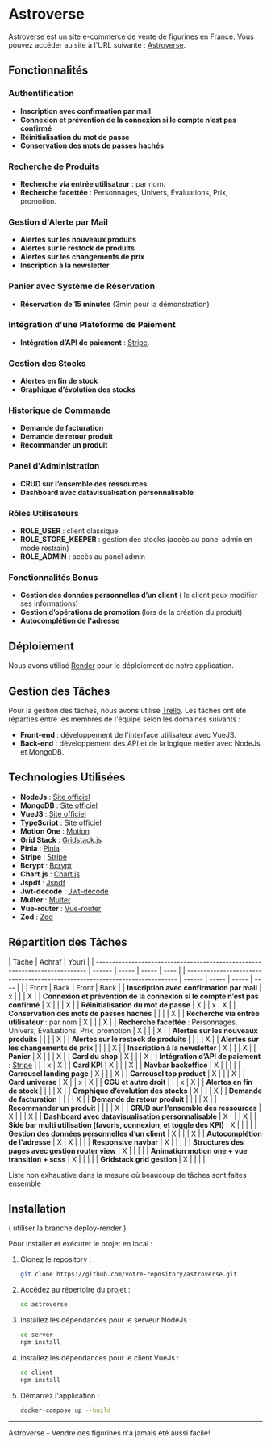 # Astroverse 

Astroverse est un site e-commerce de vente de figurines en France. Vous pouvez accéder au site à l'URL suivante : [Astroverse](https://astroverse.onrender.com/).

## Fonctionnalités

### Authentification

- **Inscription avec confirmation par mail**
- **Connexion et prévention de la connexion si le compte n’est pas confirmé**
- **Réinitialisation du mot de passe**
- **Conservation des mots de passes hachés**

### Recherche de Produits

- **Recherche via entrée utilisateur** : par nom.
- **Recherche facettée** : Personnages, Univers, Évaluations, Prix, promotion.

### Gestion d'Alerte par Mail

- **Alertes sur les nouveaux produits**
- **Alertes sur le restock de produits**
- **Alertes sur les changements de prix**
- **Inscription à la newsletter**

### Panier avec Système de Réservation

- **Réservation de 15 minutes** (3min pour la démonstration)

### Intégration d'une Plateforme de Paiement

- **Intégration d’API de paiement** : [Stripe](https://stripe.com).

### Gestion des Stocks

- **Alertes en fin de stock**
- **Graphique d’évolution des stocks**

### Historique de Commande

- **Demande de facturation**
- **Demande de retour produit**
- **Recommander un produit**

### Panel d'Administration

- **CRUD sur l’ensemble des ressources**
- **Dashboard avec datavisualisation personnalisable**

### Rôles Utilisateurs

- **ROLE_USER** : client classique
- **ROLE_STORE_KEEPER** : gestion des stocks (accès au panel admin en mode restrain)
- **ROLE_ADMIN** : accès au panel admin

### Fonctionnalités Bonus

- **Gestion des données personnelles d’un client** ( le client peux modifier ses informations)
- **Gestion d’opérations de promotion** (lors de la création du produit)
- **Autocomplétion de l'adresse**

## Déploiement

Nous avons utilisé [Render](https://render.com) pour le déploiement de notre application.

## Gestion des Tâches

Pour la gestion des tâches, nous avons utilisé [Trello](https://trello.com). Les tâches ont été réparties entre les membres de l'équipe selon les domaines suivants :

- **Front-end** : développement de l'interface utilisateur avec VueJS.
- **Back-end** : développement des API et de la logique métier avec NodeJs et MongoDB.

## Technologies Utilisées

- **NodeJs** : [Site officiel](https://nodejs.org)
- **MongoDB** : [Site officiel](https://www.mongodb.com)
- **VueJS** : [Site officiel](https://vuejs.org)
- **TypeScript** : [Site officiel](https://www.typescriptlang.org)
- **Motion One** : [Motion](https://motion.dev)
- **Grid Stack** : [Gridstack.js](https://gridstackjs.com)
- **Pinia** : [Pinia](https://pinia.vuejs.org)
- **Stripe** : [Stripe](https://stripe.com)
- **Bcrypt** : [Bcrypt](https://www.npmjs.com/package/bcrypt)
- **Chart.js** : [Chart.js](https://www.chartjs.org)
- **Jspdf** : [Jspdf](https://parall.ax/products/jspdf)
- **Jwt-decode** : [Jwt-decode](https://www.npmjs.com/package/jwt-decode)
- **Multer** : [Multer](https://www.npmjs.com/package/multer)
- **Vue-router** : [Vue-router](https://router.vuejs.org)
- **Zod** : [Zod](https://zod.dev)

## Répartition des Tâches

| Tâche                                                                       | Achraf         |     Youri    |
| --------------------------------------------------------------------------- | ------ | ----- | ----- | ---- |
| --------------------------------------------------------------------------- | ------ | ----- | ----- | ---- |
|                                                                             | Front  | Back  | Front | Back |
| **Inscription avec confirmation par mail**                                  | x      |       |       | X    |
| **Connexion et prévention de la connexion si le compte n’est pas confirmé** | X      |       |       | X    |
| **Réinitialisation du mot de passe**                                        | X      |       | x     | X    |
| **Conservation des mots de passes hachés**                                  |        |       |       | X    |
| **Recherche via entrée utilisateur** : par nom                              | X      |       |       | X    |
| **Recherche facettée** : Personnages, Univers, Évaluations, Prix, promotion | X      |       |       | X    |
| **Alertes sur les nouveaux produits**                                       |        |       |       | X    |
| **Alertes sur le restock de produits**                                      |        |       |       | X    |
| **Alertes sur les changements de prix**                                     |        |       |       | X    |
| **Inscription à la newsletter**                                             | X      |       |       | X    |
| **Panier**                                                                  | X      |       |       | X    |
| **Card du shop**                                                            | X      |       |       | X    |
| **Intégration d’API de paiement** : [Stripe](https://stripe.com)            |        |       | x     | X    |
| **Card KPI**                                                                | X      |       |       | X    |
| **Navbar backoffice**                                                       | X      |       |       |      |
| **Carrousel landing page**                                                  | X      |       |       | X    |
| **Carrousel top product**                                                   | X      |       |       | X    |
| **Card universe**                                                           | X      |       | x     | X    |
| **CGU et autre droit**                                                      |        |       | x     | X    |
| **Alertes en fin de stock**                                                 |        |       |       | X    |
| **Graphique d’évolution des stocks**                                        | X      |       |       | X    |
| **Demande de facturation**                                                  |        |       |       | X    |
| **Demande de retour produit**                                               |        |       |       | X    |
| **Recommander un produit**                                                  |        |       |       | X    |
| **CRUD sur l’ensemble des ressources**                                      | X      |       |       | X    |
| **Dashboard avec datavisualisation personnalisable**                        | X      |       |       | X    |
| **Side bar multi utilisation (favoris, connexion, et toggle des KPI)**      | X      |       |       |      |
| **Gestion des données personnelles d’un client**                            | X      |       |       | X    |
| **Autocomplétion de l'adresse**                                             | X      | X     |       |      |
| **Responsive navbar**                                                       | X      |       |       |      |
| **Structures des pages avec gestion router view**                           | X      |       |       |      |
| **Animation motion one + vue transition + scss**                            | X      |       |       |      |
| **Gridstack grid gestion**                                                  | X      |       |       |      |

Liste non exhaustive dans la mesure où beaucoup de tâches sont faites ensemble

## Installation
( utiliser la branche deploy-render )

Pour installer et exécuter le projet en local :

1. Clonez le repository :

   ```bash
   git clone https://github.com/votre-repository/astroverse.git
   ```

2. Accédez au répertoire du projet :

   ```bash
   cd astroverse
   ```

3. Installez les dépendances pour le serveur NodeJs :

   ```bash
   cd server
   npm install
   ```

4. Installez les dépendances pour le client VueJs :

   ```bash
   cd client
   npm install
   ```

5. Démarrez l'application :
   ```bash
   docker-compose up --build
   ```

---

Astroverse - Vendre des figurines n'a jamais été aussi facile!
